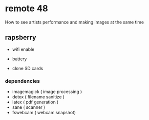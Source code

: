 # remote 48

How to see artists performance and making images at the same time

## rapsberry

- wifi enable 
- battery

- clone SD cards

### dependencies

- imagemagick ( image processing )
- detox 			( filename sanitize )
- latex				( pdf generation )
- sane 				( scanner )
- fswebcam    ( webcam snapshot)

